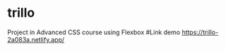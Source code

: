 # trillo
Project in Advanced CSS course using Flexbox
#Link demo
https://trillo-2a083a.netlify.app/
